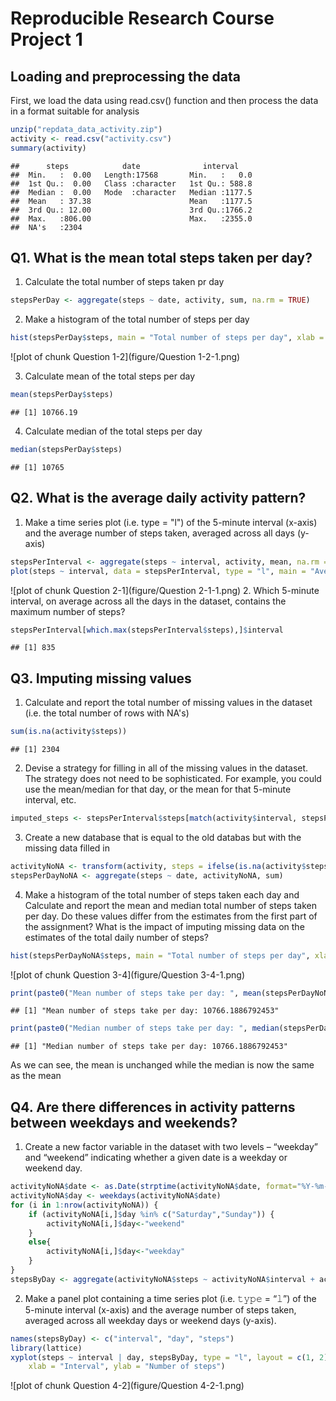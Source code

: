 Reproducible Research Course Project 1
======================================
## Loading and preprocessing the data
First, we load the data using read.csv() function and then process the data in a format suitable for analysis

```r
unzip("repdata_data_activity.zip")
activity <- read.csv("activity.csv")
summary(activity)
```

```
##      steps            date              interval     
##  Min.   :  0.00   Length:17568       Min.   :   0.0  
##  1st Qu.:  0.00   Class :character   1st Qu.: 588.8  
##  Median :  0.00   Mode  :character   Median :1177.5  
##  Mean   : 37.38                      Mean   :1177.5  
##  3rd Qu.: 12.00                      3rd Qu.:1766.2  
##  Max.   :806.00                      Max.   :2355.0  
##  NA's   :2304
```
## Q1. What is the mean total steps taken per day?
1. Calculate the total number of steps taken pr day

```r
stepsPerDay <- aggregate(steps ~ date, activity, sum, na.rm = TRUE)
```
2. Make a histogram of the total number of steps per day

```r
hist(stepsPerDay$steps, main = "Total number of steps per day", xlab = "Total steps taken per day")
```

![plot of chunk Question 1-2](figure/Question 1-2-1.png)

3. Calculate mean of the total steps per day

```r
mean(stepsPerDay$steps)
```

```
## [1] 10766.19
```
4. Calculate median of the total steps per day

```r
median(stepsPerDay$steps)
```

```
## [1] 10765
```
## Q2. What is the average daily activity pattern?
1. Make a time series plot (i.e. type = "l") of the 5-minute interval (x-axis) and the average number of steps taken, averaged across all days (y-axis)

```r
stepsPerInterval <- aggregate(steps ~ interval, activity, mean, na.rm = TRUE)
plot(steps ~ interval, data = stepsPerInterval, type = "l", main = "Avergage Steps taken per 5 minute interval", xlab = "Interval", ylab = "Average number of steps")
```

![plot of chunk Question 2-1](figure/Question 2-1-1.png)
2. Which 5-minute interval, on average across all the days in the dataset, contains the maximum number of steps?

```r
stepsPerInterval[which.max(stepsPerInterval$steps),]$interval
```

```
## [1] 835
```
## Q3. Imputing missing values
1. Calculate and report the total number of missing values in the dataset (i.e. the total number of rows with NA's)

```r
sum(is.na(activity$steps))
```

```
## [1] 2304
```
2. Devise a strategy for filling in all of the missing values in the dataset. The strategy does not need to be sophisticated. For example, you could use the mean/median for that day, or the mean for that 5-minute interval, etc.

```r
imputed_steps <- stepsPerInterval$steps[match(activity$interval, stepsPerInterval$interval)]
```
3. Create a new database that is equal to the old databas but with the missing data filled in

```r
activityNoNA <- transform(activity, steps = ifelse(is.na(activity$steps), yes = imputed_steps, no = activity$steps))
stepsPerDayNoNA <- aggregate(steps ~ date, activityNoNA, sum)
```
4. Make a histogram of the total number of steps taken each day and Calculate and report the mean and median total number of steps taken per day. Do these values differ from the estimates from the first part of the assignment? What is the impact of imputing missing data on the estimates of the total daily number of steps?

```r
hist(stepsPerDayNoNA$steps, main = "Total number of steps per day", xlab = "Total steps taken per day")
```

![plot of chunk Question 3-4](figure/Question 3-4-1.png)

```r
print(paste0("Mean number of steps take per day: ", mean(stepsPerDayNoNA$steps)))
```

```
## [1] "Mean number of steps take per day: 10766.1886792453"
```

```r
print(paste0("Median number of steps take per day: ", median(stepsPerDayNoNA$steps)))
```

```
## [1] "Median number of steps take per day: 10766.1886792453"
```
As we can see, the mean is unchanged while the median is now the same as the mean
## Q4. Are there differences in activity patterns between weekdays and weekends?
1. Create a new factor variable in the dataset with two levels – “weekday” and “weekend” indicating whether a given date is a weekday or weekend day.

```r
activityNoNA$date <- as.Date(strptime(activityNoNA$date, format="%Y-%m-%d"))
activityNoNA$day <- weekdays(activityNoNA$date)
for (i in 1:nrow(activityNoNA)) {
    if (activityNoNA[i,]$day %in% c("Saturday","Sunday")) {
        activityNoNA[i,]$day<-"weekend"
    }
    else{
        activityNoNA[i,]$day<-"weekday"
    }
}
stepsByDay <- aggregate(activityNoNA$steps ~ activityNoNA$interval + activityNoNA$day, activityNoNA, mean)
```
2. Make a panel plot containing a time series plot (i.e. 𝚝𝚢𝚙𝚎 = “𝚕”) of the 5-minute interval (x-axis) and the average number of steps taken, averaged across all weekday days or weekend days (y-axis).

```r
names(stepsByDay) <- c("interval", "day", "steps")
library(lattice)
xyplot(steps ~ interval | day, stepsByDay, type = "l", layout = c(1, 2), 
    xlab = "Interval", ylab = "Number of steps")
```

![plot of chunk Question 4-2](figure/Question 4-2-1.png)

